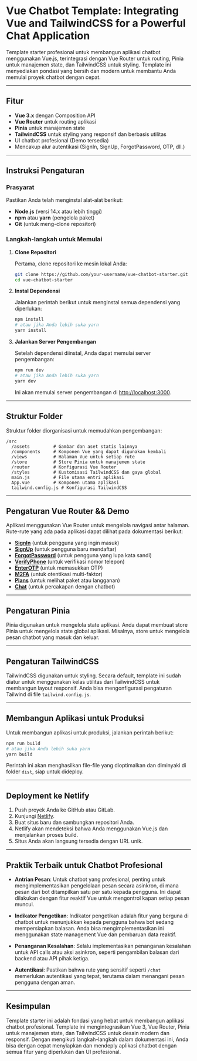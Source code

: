 
# Vue Chatbot Template: Integrating Vue and TailwindCSS for a Powerful Chat Application

Template starter profesional untuk membangun aplikasi chatbot menggunakan Vue.js, terintegrasi dengan Vue Router untuk routing, Pinia untuk manajemen state, dan TailwindCSS untuk styling. Template ini menyediakan pondasi yang bersih dan modern untuk membantu Anda memulai proyek chatbot dengan cepat.

---

## Fitur

- **Vue 3.x** dengan Composition API
- **Vue Router** untuk routing aplikasi
- **Pinia** untuk manajemen state
- **TailwindCSS** untuk styling yang responsif dan berbasis utilitas
- UI chatbot profesional (Demo tersedia)
- Mencakup alur autentikasi (SignIn, SignUp, ForgotPassword, OTP, dll.)

---

## Instruksi Pengaturan

### Prasyarat

Pastikan Anda telah menginstal alat-alat berikut:
- **Node.js** (versi 14.x atau lebih tinggi)
- **npm** atau **yarn** (pengelola paket)
- **Git** (untuk meng-clone repositori)

### Langkah-langkah untuk Memulai

1. **Clone Repositori**

   Pertama, clone repositori ke mesin lokal Anda:

   ```bash
   git clone https://github.com/your-username/vue-chatbot-starter.git
   cd vue-chatbot-starter
   ```

2. **Instal Dependensi**

   Jalankan perintah berikut untuk menginstal semua dependensi yang diperlukan:

   ```bash
   npm install
   # atau jika Anda lebih suka yarn
   yarn install
   ```

3. **Jalankan Server Pengembangan**

   Setelah dependensi diinstal, Anda dapat memulai server pengembangan:

   ```bash
   npm run dev
   # atau jika Anda lebih suka yarn
   yarn dev
   ```

   Ini akan memulai server pengembangan di [http://localhost:3000](http://localhost:3000).

---

## Struktur Folder

Struktur folder diorganisasi untuk memudahkan pengembangan:

```
/src
  /assets         # Gambar dan aset statis lainnya
  /components     # Komponen Vue yang dapat digunakan kembali
  /views          # Halaman Vue untuk setiap rute
  /store          # Store Pinia untuk manajemen state
  /router         # Konfigurasi Vue Router
  /styles         # Kustomisasi TailwindCSS dan gaya global
  main.js         # File utama entri aplikasi
  App.vue         # Komponen utama aplikasi
  tailwind.config.js # Konfigurasi TailwindCSS
```

---

## Pengaturan Vue Router && Demo

Aplikasi menggunakan Vue Router untuk mengelola navigasi antar halaman. Rute-rute yang ada pada aplikasi dapat dilihat pada dokumentasi berikut:

- [**SignIn**](https://677baa77b8559f000820c30c--vuebot.netlify.app/signin) (untuk pengguna yang ingin masuk)
- [**SignUp**](https://677baa77b8559f000820c30c--vuebot.netlify.app/signup) (untuk pengguna baru mendaftar)
- [**ForgotPassword**](https://677baa77b8559f000820c30c--vuebot.netlify.app/forgot-password) (untuk pengguna yang lupa kata sandi)
- [**VerifyPhone**](https://677baa77b8559f000820c30c--vuebot.netlify.app/verify-phone) (untuk verifikasi nomor telepon)
- [**EnterOTP**](https://677baa77b8559f000820c30c--vuebot.netlify.app/verify) (untuk memasukkan OTP)
- [**M2FA**](https://677baa77b8559f000820c30c--vuebot.netlify.app/m2fa) (untuk otentikasi multi-faktor)
- [**Plans**](https://677baa77b8559f000820c30c--vuebot.netlify.app/plans) (untuk melihat paket atau langganan)
- [**Chat**](https://677baa77b8559f000820c30c--vuebot.netlify.app/chat) (untuk percakapan dengan chatbot)

---

## Pengaturan Pinia

Pinia digunakan untuk mengelola state aplikasi. Anda dapat membuat store Pinia untuk mengelola state global aplikasi. Misalnya, store untuk mengelola pesan chatbot yang masuk dan keluar.

---

## Pengaturan TailwindCSS

TailwindCSS digunakan untuk styling. Secara default, template ini sudah diatur untuk menggunakan kelas utilitas dari TailwindCSS untuk membangun layout responsif. Anda bisa mengonfigurasi pengaturan Tailwind di file `tailwind.config.js`.

---

## Membangun Aplikasi untuk Produksi

Untuk membangun aplikasi untuk produksi, jalankan perintah berikut:

```bash
npm run build
# atau jika Anda lebih suka yarn
yarn build
```

Perintah ini akan menghasilkan file-file yang dioptimalkan dan diminyaki di folder `dist`, siap untuk dideploy.

---

## Deployment ke Netlify

1. Push proyek Anda ke GitHub atau GitLab.
2. Kunjungi [Netlify](https://www.netlify.com/).
3. Buat situs baru dan sambungkan repositori Anda.
4. Netlify akan mendeteksi bahwa Anda menggunakan Vue.js dan menjalankan proses build.
5. Situs Anda akan langsung tersedia dengan URL unik.

---

## Praktik Terbaik untuk Chatbot Profesional

- **Antrian Pesan**: Untuk chatbot yang profesional, penting untuk mengimplementasikan pengelolaan pesan secara asinkron, di mana pesan dari bot ditampilkan satu per satu kepada pengguna. Ini dapat dilakukan dengan fitur reaktif Vue untuk mengontrol kapan setiap pesan muncul.
  
- **Indikator Pengetikan**: Indikator pengetikan adalah fitur yang berguna di chatbot untuk menunjukkan kepada pengguna bahwa bot sedang mempersiapkan balasan. Anda bisa mengimplementasikan ini menggunakan state management Vue dan pembaruan data reaktif.

- **Penanganan Kesalahan**: Selalu implementasikan penanganan kesalahan untuk API calls atau aksi asinkron, seperti pengambilan balasan dari backend atau API pihak ketiga.

- **Autentikasi**: Pastikan bahwa rute yang sensitif seperti `/chat` memerlukan autentikasi yang tepat, terutama dalam menangani pesan pengguna dengan aman.

---

## Kesimpulan

Template starter ini adalah fondasi yang hebat untuk membangun aplikasi chatbot profesional. Template ini mengintegrasikan Vue 3, Vue Router, Pinia untuk manajemen state, dan TailwindCSS untuk desain modern dan responsif. Dengan mengikuti langkah-langkah dalam dokumentasi ini, Anda bisa dengan cepat menyiapkan dan mendeply aplikasi chatbot dengan semua fitur yang diperlukan dan UI profesional.


